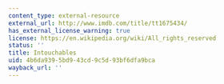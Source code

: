 ```yaml
---
content_type: external-resource
external_url: http://www.imdb.com/title/tt1675434/
has_external_license_warning: true
license: https://en.wikipedia.org/wiki/All_rights_reserved
status: ''
title: Intouchables
uid: 4b6da939-5bd9-43cd-9c5d-93bf6dfa9bca
wayback_url: ''
---
```

